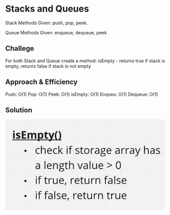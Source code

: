# Stacks and Queues
Stack Methods Given: push, pop, peek.

Queue Methods Given: enqueue, dequeue, peek

## Challege
For both Stack and Queue create a method:
isEmpty - returns true if stack is empty, returns false if stack is not empty

## Approach & Efficiency
Push: O(1)
Pop: O(1)
Peek: O(1)
isEmpty: O(1)
Enqueu: O(1)
Dequeue: O(1)

## Solution
![whiteboard](stacksqueues.png)
